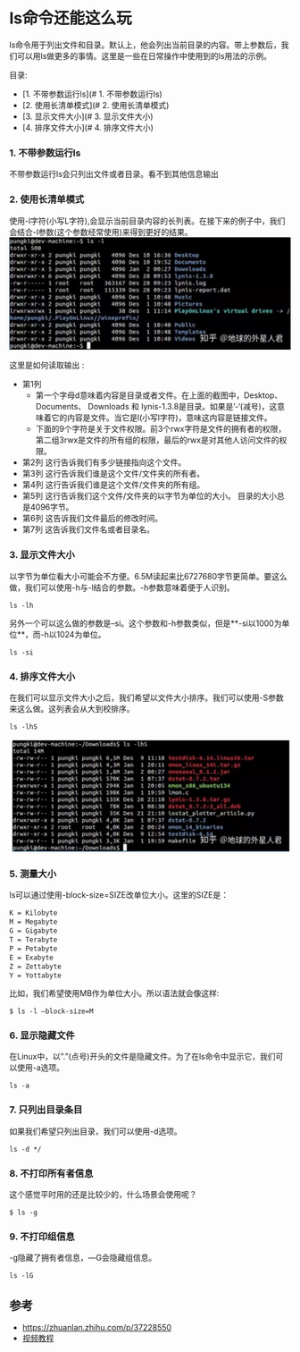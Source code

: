 # ls命令还能这么玩
ls命令用于列出文件和目录。默认上，他会列出当前目录的内容。带上参数后，我们可以用ls做更多的事情。这里是一些在日常操作中使用到的ls用法的示例。

目录:

- [1. 不带参数运行ls](# 1. 不带参数运行ls)
- [2. 使用长清单模式](# 2. 使用长清单模式)
- [3. 显示文件大小](# 3. 显示文件大小)
- [4. 排序文件大小](# 4. 排序文件大小)


### 1. 不带参数运行ls
不带参数运行ls会只列出文件或者目录。看不到其他信息输出

### 2. 使用长清单模式
使用-l字符(小写L字符),会显示当前目录内容的长列表。在接下来的例子中，我们会结合-l参数(这个参数经常使用)来得到更好的结果。
![](../images/15295082089818.jpg)


这里是如何读取输出 :

- 第1列
    - 第一个字母d意味着内容是目录或者文件。在上面的截图中，Desktop、 Documents、 Downloads 和 lynis-1.3.8是目录。如果是’-‘(减号)，这意味着它的内容是文件。当它是l(小写l字符)，意味这内容是链接文件。
    - 下面的9个字符是关于文件权限。前3个rwx字符是文件的拥有者的权限，第二组3rwx是文件的所有组的权限，最后的rwx是对其他人访问文件的权限。
- 第2列 这行告诉我们有多少链接指向这个文件。
- 第3列 这行告诉我们谁是这个文件/文件夹的所有者。
- 第4列 这行告诉我们谁是这个文件/文件夹的所有组。
- 第5列 这行告诉我们这个文件/文件夹的以字节为单位的大小。 目录的大小总是4096字节。
- 第6列 这告诉我们文件最后的修改时间。
- 第7列 这告诉我们文件名或者目录名。


### 3. 显示文件大小
以字节为单位看大小可能会不方便。6.5M读起来比6727680字节更简单。要这么做，我们可以使用-h与-l结合的参数。-h参数意味着便于人识别。

```
ls -lh
```

另外一个可以这么做的参数是–si。这个参数和-h参数类似，但是**-si以1000为单位**，而-h以1024为单位。

```
ls -si
```

### 4. 排序文件大小
在我们可以显示文件大小之后，我们希望以文件大小排序。我们可以使用-S参数来这么做。这列表会从大到校排序。

```
ls -lhS
```

![](../images/15295086819090.jpg)



### 5. 测量大小

ls可以通过使用-block-size=SIZE改单位大小。这里的SIZE是：

```
K = Kilobyte
M = Megabyte
G = Gigabyte
T = Terabyte
P = Petabyte
E = Exabyte
Z = Zettabyte
Y = Yottabyte
```

比如，我们希望使用MB作为单位大小。所以语法就会像这样:

```
$ ls -l –block-size=M
```

### 6. 显示隐藏文件
在Linux中，以”.”(点号)开头的文件是隐藏文件。为了在ls命令中显示它，我们可以使用-a选项。

```
ls -a
```

### 7. 只列出目录条目
如果我们希望只列出目录，我们可以使用-d选项。

```
ls -d */
```

### 8. 不打印所有者信息
这个感觉平时用的还是比较少的，什么场景会使用呢？

```
$ ls -g
```

### 9. 不打印组信息
-g隐藏了拥有者信息，—G会隐藏组信息。

```
ls -lG
```


## 参考
- https://zhuanlan.zhihu.com/p/37228550
- [视频教程](https://ke.qq.com/course/119808#tuin=a7ad455e)




